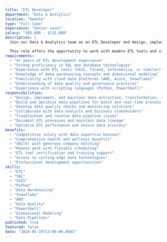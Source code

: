 ```yaml
---
title: "ETL Developer"
department: "Data & Analytics"
location: "Remote"
type: "Full-time"
experience: "Senior Level"
salary: "$85,000 - $115,000"
description: |
  Join our Data & Analytics team as an ETL Developer and design, implement, and maintain data extraction, transformation, and loading processes. You'll work with large datasets and build robust data pipelines that enable our analytics and reporting capabilities.

  This role offers the opportunity to work with modern ETL tools and contribute to our data-driven decision making processes.
requirements:
  - "4+ years of ETL development experience"
  - "Strong proficiency in SQL and database technologies"
  - "Experience with ETL tools (SSIS, Talend, Informatica, or similar)"
  - "Knowledge of data warehousing concepts and dimensional modeling"
  - "Familiarity with cloud data platforms (AWS, Azure, Snowflake)"
  - "Understanding of data quality and governance practices"
  - "Experience with scripting languages (Python, PowerShell)"
responsibilities:
  - "Design, implement, and maintain data extraction, transformation, and loading processes"
  - "Build and optimize data pipelines for batch and real-time processing"
  - "Develop data quality checks and monitoring solutions"
  - "Collaborate with data analysts and business stakeholders"
  - "Troubleshoot and resolve data pipeline issues"
  - "Document ETL processes and maintain data lineage"
  - "Optimize ETL performance and ensure data accuracy"
benefits:
  - "Competitive salary with data expertise bonuses"
  - "Comprehensive health and wellness benefits"
  - "401(k) with generous company matching"
  - "Remote work with flexible scheduling"
  - "ETL tool certification and training support"
  - "Access to cutting-edge data technologies"
  - "Professional development opportunities"
skills:
  - "ETL"
  - "SQL"
  - "SSIS"
  - "Python"
  - "Data Warehousing"
  - "Snowflake"
  - "AWS"
  - "Data Quality"
  - "PowerShell"
  - "Dimensional Modeling"
  - "Data Pipelines"
published: true
featured: false
date: "2024-05-19T13:00:00.000Z"
---
```

